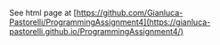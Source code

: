 See html page at [https://github.com/Gianluca-Pastorelli/ProgrammingAssignment4](https://gianluca-pastorelli.github.io/ProgrammingAssignment4/)
